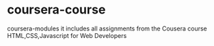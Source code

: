 # coursera-course
coursera-modules 
it includes all assignments from the Cousera course 
HTML,CSS,Javascript for Web Developers 
